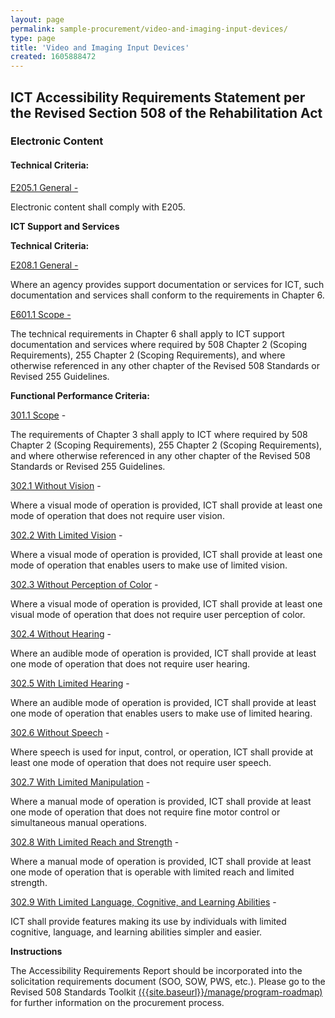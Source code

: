 ```yaml
---
layout: page
permalink: sample-procurement/video-and-imaging-input-devices/
type: page
title: 'Video and Imaging Input Devices'
created: 1605888472
---
```


## **ICT Accessibility Requirements Statement per the Revised Section 508 of the Rehabilitation Act**

### **Electronic Content**

#### **Technical Criteria:**

[E205.1 General -][1]

Electronic content shall comply with E205.

  


**ICT Support and Services**

**Technical Criteria:**

[E208.1 General -][2]

Where an agency provides support documentation or services for ICT, such documentation and services shall conform to the requirements in Chapter 6.

[E601.1 Scope -][2]

The technical requirements in Chapter 6 shall apply to ICT support documentation and services where required by 508 Chapter 2 (Scoping Requirements), 255 Chapter 2 (Scoping Requirements), and where otherwise referenced in any other chapter of the Revised 508 Standards or Revised 255 Guidelines.

  


**Functional Performance Criteria:**

[301.1 Scope][3] -

The requirements of Chapter 3 shall apply to ICT where required by 508 Chapter 2 (Scoping Requirements), 255 Chapter 2 (Scoping Requirements), and where otherwise referenced in any other chapter of the Revised 508 Standards or Revised 255 Guidelines.

[302.1 Without Vision][4] -

Where a visual mode of operation is provided, ICT shall provide at least one mode of operation that does not require user vision.

[302.2 With Limited Vision][4] -

Where a visual mode of operation is provided, ICT shall provide at least one mode of operation that enables users to make use of limited vision.

[302.3 Without Perception of Color][4] -

Where a visual mode of operation is provided, ICT shall provide at least one visual mode of operation that does not require user perception of color.

[302.4 Without Hearing][4] -

Where an audible mode of operation is provided, ICT shall provide at least one mode of operation that does not require user hearing.

[302.5 With Limited Hearing][4] -

Where an audible mode of operation is provided, ICT shall provide at least one mode of operation that enables users to make use of limited hearing.

[302.6 Without Speech][4] -

Where speech is used for input, control, or operation, ICT shall provide at least one mode of operation that does not require user speech.

[302.7 With Limited Manipulation][4] -

Where a manual mode of operation is provided, ICT shall provide at least one mode of operation that does not require fine motor control or simultaneous manual operations.

[302.8 With Limited Reach and Strength][4] -

Where a manual mode of operation is provided, ICT shall provide at least one mode of operation that is operable with limited reach and limited strength.

[302.9 With Limited Language, Cognitive, and Learning Abilities][4] -

ICT shall provide features making its use by individuals with limited cognitive, language, and learning abilities simpler and easier.

  


**Instructions**

The Accessibility Requirements Report should be incorporated into the solicitation requirements document (SOO, SOW, PWS, etc.). Please go to the Revised 508 Standards Toolkit [({{site.baseurl}}/manage/program-roadmap)][5] for further information on the procurement process.

 [1]: {{site.baseurl}}/ict-accessibility#e205_1_general
 [2]: {{site.baseurl}}/ict-accessibility#e208_1_general
 [3]: {{site.baseurl}}/ict-accessibility#e301_1
 [4]: {{site.baseurl}}/ict-accessibility#e302_1
 [5]: {{site.baseurl}}/manage/program-roadmap